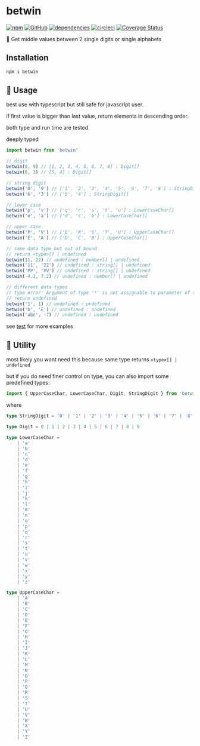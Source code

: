 # betwin

[![npm](https://img.shields.io/npm/v/betwin)](https://www.npmjs.com/package/betwin) [![GitHub](https://img.shields.io/github/license/tylim88/betwin?color=blue)](https://github.com/tylim88/betwin/blob/master/LICENSE) [![dependencies](https://img.shields.io/badge/dynamic/json?color=brightgreen&label=dependencies&query=%24.dependencies.count&url=https%3A%2F%2Fapi.npmutil.com%2Fpackage%2Fbetwin)](https://www.npmjs.com/package/betwin?activeTab=dependencies) [![circleci](https://circleci.com/gh/tylim88/betwin.svg?style=shield)](https://app.circleci.com/pipelines/github/tylim88/betwin) [![Coverage Status](https://coveralls.io/repos/github/tylim88/betwin/badge.svg?branch=main)](https://coveralls.io/github/tylim88/betwin?branch=main)

🤞 Get middle values between 2 single digits or single alphabets

## Installation

```bash
npm i betwin
```

## 🎵 Usage

best use with typescript but still safe for javascript user.

if first value is bigger than last value, return elements in descending order.

both type and run time are tested

deeply typed

```ts
import betwin from 'betwin'

// digit
betwin(0, 9) // [1, 2, 3, 4, 5, 6, 7, 8] : Digit[]
betwin(6, 3) // [5, 4] : Digit[]

// string digit
betwin('0', '9') // ['1', '2', '3', '4', '5', '6', '7', '8'] : StringDigit[]
betwin('6', '3') // ['5', '4'] : StringDigit[]

// lower case
betwin('p', 'v') // ['q', 'r', 's', 't', 'u'] : LowerCaseChar[]
betwin('e', 'a') // ['d', 'c', 'b'] : LowerCaseChar[]

// upper case
betwin('P', 'V') // ['Q', 'R', 'S', 'T', 'U'] : UpperCaseChar[]
betwin('E', 'A') // ['D', 'C', 'B'] : UpperCaseChar[]

// same data type but out of bound
// return <type>[] | undefined
betwin(11, 22) // undefined : number[] | undefined
betwin('11', '22') // undefined : string[] | undefined
betwin('PP', 'VV') // undefined : string[] | undefined
betwin(-4.1, 7.2) // undefined : number[] | undefined

// different data types
// type error: Argument of type '*' is not assignable to parameter of type '"first and last must be the same type"'.
// return undefined
betwin('1', 1) // undefined : undefined
betwin('b', 'E') // undefined : undefined
betwin('abc', -7) // undefined : undefined
```

see [test](https://github.com/tylim88/betwin/blob/main/src/index.test.ts) for more examples

## 🔨 Utility

most likely you wont need this because same type returns `<type>[] | undefined`

but if you do need finer control on type, you can also import some predefined types:

```ts
import { UpperCaseChar, LowerCaseChar, Digit, StringDigit } from 'betwin'
```

where

```ts
type StringDigit = '0' | '1' | '2' | '3' | '4' | '5' | '6' | '7' | '8' | '9'

type Digit = 0 | 1 | 2 | 3 | 4 | 5 | 6 | 7 | 8 | 9

type LowerCaseChar =
	| 'a'
	| 'b'
	| 'c'
	| 'd'
	| 'e'
	| 'f'
	| 'g'
	| 'h'
	| 'i'
	| 'j'
	| 'k'
	| 'l'
	| 'm'
	| 'n'
	| 'o'
	| 'p'
	| 'q'
	| 'r'
	| 's'
	| 't'
	| 'u'
	| 'v'
	| 'w'
	| 'x'
	| 'y'
	| 'z'

type UpperCaseChar =
	| 'A'
	| 'B'
	| 'C'
	| 'D'
	| 'E'
	| 'F'
	| 'G'
	| 'H'
	| 'I'
	| 'J'
	| 'K'
	| 'L'
	| 'M'
	| 'N'
	| 'O'
	| 'P'
	| 'Q'
	| 'R'
	| 'S'
	| 'T'
	| 'U'
	| 'V'
	| 'W'
	| 'X'
	| 'Y'
	| 'Z'
```
